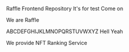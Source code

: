 Raffle Frontend Repository
It's for test
Come on

We are Raffle

ABCDEFGHIJKLMNOPQRSTUVWXYZ Hell Yeah

We provide NFT Ranking Service
